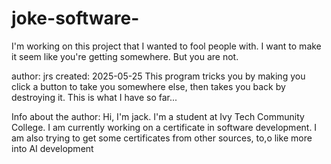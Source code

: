 # joke-software-
I'm working on this project that I wanted to fool people with. I want to make it seem like you're getting somewhere. But you are not.

author: jrs
created: 2025-05-25
This program tricks you by making you click a button to take you somewhere else, then takes you back by destroying it.
This is what I have so far...

Info about the author:
Hi, I'm jack. I'm a student at Ivy Tech Community College. 
I am currently working on a certificate in software development.
I am also trying to get some certificates from other sources, to,o like more into AI development

